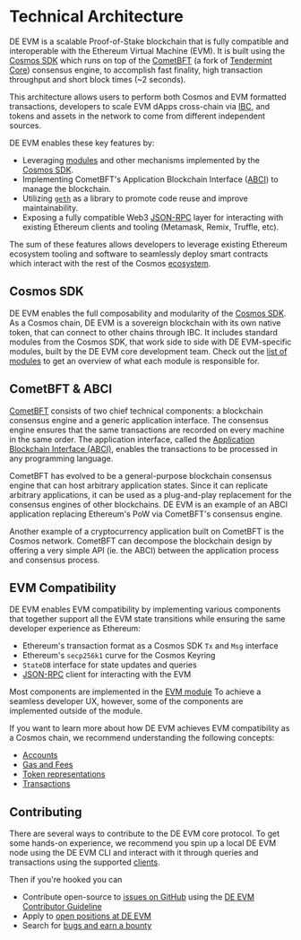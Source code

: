 # Technical Architecture

DE EVM is a scalable Proof-of-Stake blockchain that is fully compatible and interoperable with the Ethereum Virtual Machine (EVM). It is built using the [Cosmos SDK](https://github.com/cosmos/cosmos-sdk/) which runs on top of the [CometBFT](https://github.com/cometbft/cometbft) (a fork of [Tendermint Core](https://docs.tendermint.com/)) consensus engine, to accomplish fast finality, high transaction throughput and short block times (~2 seconds).

This architecture allows users to perform both Cosmos and EVM formatted transactions, developers to scale EVM dApps cross-chain via [IBC](https://cosmos.network/ibc), and tokens and assets in the network to come from different independent sources.

DE EVM enables these key features by:

- Leveraging [modules](https://docs.cosmos.network/main/building-modules/intro.html) and other mechanisms implemented by the [Cosmos SDK](https://docs.cosmos.network/).
- Implementing CometBFT's Application Blockchain Interface ([ABCI](https://docs.tendermint.com/master/spec/abci/)) to manage the blockchain.
- Utilizing [`geth`](https://github.com/ethereum/go-ethereum) as a library to promote code reuse and improve maintainability.
- Exposing a fully compatible Web3 [JSON-RPC](/docs/ethereum-json-rpc/methods.md) layer for interacting with existing Ethereum clients and tooling (Metamask, Remix, Truffle, etc).

The sum of these features allows developers to leverage existing Ethereum ecosystem tooling and software to seamlessly deploy smart contracts which interact with the rest of the Cosmos [ecosystem](https://cosmos.network/ecosystem).

## Cosmos SDK

DE EVM enables the full composability and modularity of the [Cosmos SDK](https://docs.cosmos.network/). As a Cosmos chain, DE EVM is a sovereign blockchain with its own native token, that can connect to other chains through IBC. It includes standard modules from the Cosmos SDK, that work side to side with DE EVM-specific modules, built by the DE EVM core development team. Check out the [list of modules](/docs/modules/modules.md) to get an overview of what each module is responsible for.

## CometBFT & ABCI

[CometBFT](https://github.com/cometbft/cometbft) consists of two chief technical components: a blockchain consensus engine and a generic application interface. The consensus engine ensures that the same transactions are recorded on every machine in the same order. The application interface, called the [Application Blockchain Interface (ABCI)](https://docs.tendermint.com/master/spec/abci/), enables the transactions to be processed in any programming language.

CometBFT has evolved to be a general-purpose blockchain consensus engine that can host arbitrary application states. Since it can replicate arbitrary applications, it can be used as a plug-and-play replacement for the consensus engines of other blockchains. DE EVM is an example of an ABCI application replacing Ethereum's PoW via CometBFT's consensus engine.

Another example of a cryptocurrency application built on CometBFT is the Cosmos network. CometBFT can decompose the blockchain design by offering a very simple API (ie. the ABCI) between the application process and consensus process.

## EVM Compatibility

DE EVM enables EVM compatibility by implementing various components that together support all the EVM state transitions while ensuring the same developer experience as Ethereum:

- Ethereum's transaction format as a Cosmos SDK `Tx` and `Msg` interface
- Ethereum's `secp256k1` curve for the Cosmos Keyring
- `StateDB` interface for state updates and queries
- [JSON-RPC](/docs/ethereum-json-rpc/methods.md) client for interacting with the EVM

Most components are implemented in the [EVM module](/docs/modules/modules.md) To achieve a seamless developer UX, however, some of the components are implemented outside of the module.

If you want to learn more about how DE EVM achieves EVM compatibility as a Cosmos chain, we recommend understanding the following concepts:

- [Accounts](/docs/module-accounts/accounts.md)
- [Gas and Fees](/docs/module-accounts/gas-and-fees.md)
- [Token representations](/docs/module-accounts/tokens.md)
- [Transactions](/docs/module-accounts/transactions.md)

## Contributing

There are several ways to contribute to the DE EVM core protocol. To get some hands-on experience, we recommend you spin up a local DE EVM node using the DE EVM CLI and interact with it through queries and transactions using the supported [clients](/docs//ethereum-json-rpc/methods.md).

Then if you're hooked you can

- Contribute open-source to [issues on GitHub](https://github.com/depaasecology/de-evm/issues) using the [DE EVM Contributor Guideline](https://github.com/depaasecology/de-evm)
- Apply to [open positions at DE EVM](/docs/modules/evm.md)
- Search for [bugs and earn a bounty](/docs/modules/modules.md)